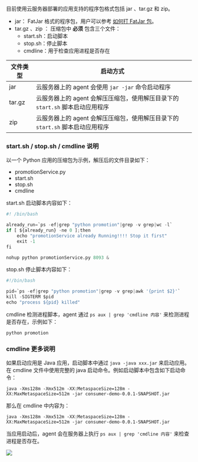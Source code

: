目前使用云服务器部署的应用支持的程序包格式包括 jar 、tar.gz 和 zip。
- jar： FatJar 格式的程序包，用户可以参考 [如何打 FatJar 包](https://cloud.tencent.com/document/product/649/16934)。
- tar.gz 、zip ： 压缩包中 **必须** 包含三个文件：
  - start.sh：启动脚本
  - stop.sh：停止脚本
  - cmdline：用于检查应用进程是否存在

| 文件类型 | 启动方式                                                     |
| -------- | ------------------------------------------------------------ |
| jar      | 云服务器上的 agent 会使用 `jar -jar` 命令启动程序            |
| tar.gz   | 云服务器上的 agent 会解压压缩包，使用解压目录下的 `start.sh` 脚本启动应用程序 |
| zip      | 云服务器上的 agent 会解压压缩包，使用解压目录下的 `start.sh` 脚本启动应用程序 |



### start.sh / stop.sh / cmdline 说明
以一个 Python 应用的压缩包为示例，解压后的文件目录如下：
- promotionService.py
- start.sh
- stop.sh
- cmdline

start.sh 启动脚本内容如下：
```python
#! /bin/bash

already_run=`ps -ef|grep "python promotion"|grep -v grep|wc -l`
if [ ${already_run} -ne 0 ];then
	echo "promotionService already Running!!!! Stop it first"
	exit -1
fi

nohup python promotionService.py 8093 &
```

stop.sh 停止脚本内容如下：
```python
#!/bin/bash

pid=`ps -ef|grep "python promotion"|grep -v grep|awk '{print $2}'`
kill -SIGTERM $pid
echo "process ${pid} killed"
```

cmdline 检测进程脚本，agent 通过 `ps aux | grep 'cmdline 内容'` 来检测进程是否存在，示例如下：

```
python promotion
```

### cmdline 更多说明

如果启动应用是 Java 应用，启动脚本中通过 `java -java xxx.jar` 来启动应用。在 cmdline 文件中使用完整的 java 启动命令。例如启动脚本中包含如下启动命令：

```
java -Xms128m -Xmx512m -XX:MetaspaceSize=128m -XX:MaxMetaspaceSize=512m -jar consumer-demo-0.0.1-SNAPSHOT.jar
```

那么在 cmdline 中内容为：

```
java -Xms128m -Xmx512m -XX:MetaspaceSize=128m -XX:MaxMetaspaceSize=512m -jar consumer-demo-0.0.1-SNAPSHOT.jar
```

当应用启动后，agent 会在服务器上执行 `ps aux | grep 'cmdline 内容'` 来检查进程是否存在。

![](https://main.qcloudimg.com/raw/d13fea5b8c7c59b091bfca894c9eadaa.png)

